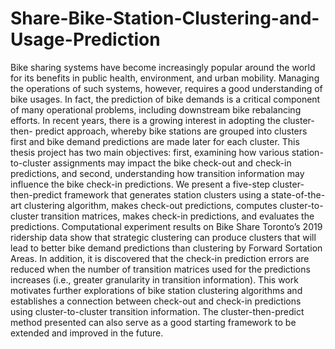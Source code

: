 # Share-Bike-Station-Clustering-and-Usage-Prediction


Bike sharing systems have become increasingly popular around the world for its benefits in public health, environment, and urban mobility. Managing the operations of such systems, however, requires a good understanding of bike usages. In fact, the prediction of bike demands is a critical component of many operational problems, including downstream bike rebalancing efforts. In recent years, there is a growing interest in adopting the cluster-then- predict approach, whereby bike stations are grouped into clusters first and bike demand predictions are made later for each cluster. This thesis project has two main objectives: first, examining how various station-to-cluster assignments may impact the bike check-out and check-in predictions, and second, understanding how transition information may influence the bike check-in predictions. We present a five-step cluster-then-predict framework that generates station clusters using a state-of-the-art clustering algorithm, makes check-out predictions, computes cluster-to-cluster transition matrices, makes check-in predictions, and evaluates the predictions. Computational experiment results on Bike Share Toronto’s 2019 ridership data show that strategic clustering can produce clusters that will lead to better bike demand predictions than clustering by Forward Sortation Areas. In addition, it is discovered that the check-in prediction errors are reduced when the number of transition matrices used for the predictions increases (i.e., greater granularity in transition information). This work motivates further explorations of bike station clustering algorithms and establishes a connection between check-out and check-in predictions using cluster-to-cluster transition information. The cluster-then-predict method presented can also serve as a good starting framework to be extended and improved in the future.
